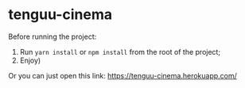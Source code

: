 # tenguu-cinema

Before running the project:

1. Run `yarn install` or `npm install` from the root of the project;
2. Enjoy)

Or you can just open this link: https://tenguu-cinema.herokuapp.com/
